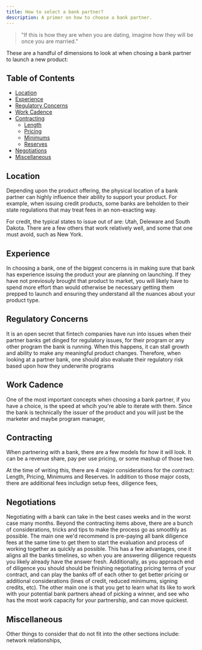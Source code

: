 ```yaml
---
title: How to select a bank partner?
description: A primer on how to choose a bank partner.
---
```

> "If this is how they are when you are dating, imagine how they will be once you are married."

These are a handful of dimensions to look at when chosing a bank partner to launch a new product:


## Table of Contents

* [Location](#location)
* [Experience](#Experience)
* [Regulatory Concerns](#Regulatory-Concerns)
* [Work Cadence](#Work-Cadence)
* [Contracting](#contracting)
  * [Length](#Length)
  * [Pricing](#Pricing)
  * [Minimums](#Minimums)
  * [Reserves](#Reserves)
* [Negotiations](#Negotiations)
* [Miscellaneous](#Miscellaneous)

## Location
Depending upon the product offering, the physical location of a bank partner can highly influence their ability to support your product. For example, when issuing credit products, some banks are beholden to their state regulations that may treat fees in an non-exacting way.

For credit, the typical states to issue out of are: Utah, Deleware and South Dakota. There are a few others that work relatively well, and some that one must avoid, such as New York.

## Experience
In choosing a bank, one of the biggest concerns is in making sure that bank has experience issuing the product your are planning on launching. If they have not previosuly brought that product to market, you will likely have to spend more effort than would otherwise be necessary getting them prepped to launch and ensuring they understand all the nuances about your product type.

## Regulatory Concerns
It is an open secret that fintech companies have run into issues when their partner banks get dinged for regulatory issues, for their program or any other program the bank is running.  When this happens, it can stall growth and ability to make any meaningful product changes.  Therefore, when looking at a partner bank, one should also evaluate their regulatory risk based upon how they underwrite programs

## Work Cadence
One of the most important concepts when choosing a bank partner, if you have a choice, is the speed at whcih you're able to iterate with them.  Since the bank is technically the issuer of the product and you will just be the marketer and maybe program manager, 

## Contracting
When partnering with a bank, there are a few models for how it will look.  It can be a revenue share, pay per use pricing, or some mashup of those two.  

At the time of writing this, there are 4 major considerations for the contract: Length, Pricing, Minimums and Reserves.  In addition to those major costs, there are additional fees includign setup fees, diligence fees, 

## Negotiations
Negotiating with a bank can take in the best cases weeks and in the worst case many months.  Beyond the contracting items above, there are a bunch of considerations, tricks and tips to make the process go as smoothly as possible.  The main one we'd recommend is pre-paying all bank diligence fees at the same time to get them to start the evaluation and process of working together as quickly as possible. This has a few advantages, one it aligns all the banks timelines, so when you are answering diligence requests you likely already have the answer fresh. Additionally, as you approach end of diligence you should should be finishing negotiating pricing terms of your contract, and can play the banks off of each other to get better pricing or additional considerations (lines of credit, reduced minimums, signing credits, etc).  The other main one is that you get to learn what its like to work with your potential bank partners ahead of picking a winner, and see who has the most work capacity for your partnership, and can move quickest.

## Miscellaneous
Other things to consider that do not fit into the other sections include: network relationships, 